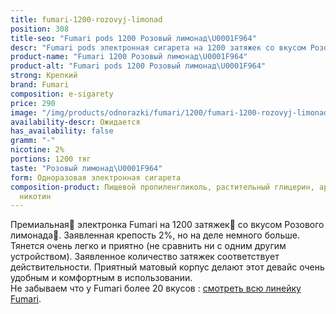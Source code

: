 ```yaml
---
title: fumari-1200-rozovyj-limonad
position: 308
title-seo: "Fumari pods 1200 Розовый лимонад\U0001F964"
descr: "Fumari pods электронная сигарета на 1200 затяжек со вкусом Розового лимонада\U0001F964"
product-name: "Fumari 1200 Розовый лимонад\U0001F964"
product-alt: "Fumari pods 1200 Розовый лимонад\U0001F964"
strong: Крепкий
brand: Fumari
composition: e-sigarety
price: 290
image: "/img/products/odnorazki/fumari/1200/fumari-1200-rozovyj-limonad.png"
availability-descr: Ожидается
has_availability: false
gramm: "-"
nicotine: 2%
portions: 1200 тяг
taste: "Розовый лимонад\U0001F964"
form: Одноразовая электронная сигарета
composition-product: Пищевой пропиленгликоль, растительный глицерин, ароматизатор,
  никотин
---
```


Премиальная🥇 электронка Fumari на 1200 затяжек💨 со вкусом Розового лимонада🥤. Заявленная крепость 2%, но на деле немного больше. Тянется очень легко и приятно (не сравнить ни с одним другим устройством). Заявленное количество затяжек соответствует действительности. Приятный матовый корпус делают этот девайс очень удобным и комфортным в использовании.<br>
Не забываем что у Fumari более 20 вкусов : [смотреть всю линейку Fumari](/fumari).